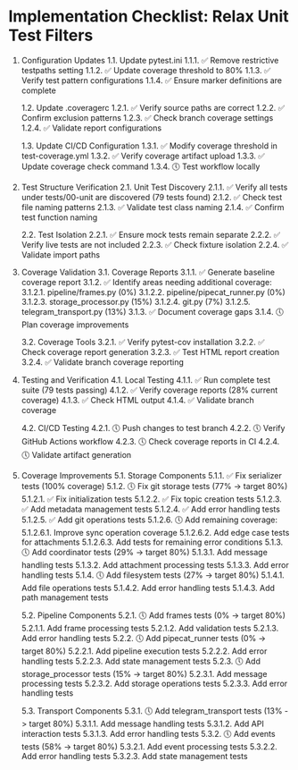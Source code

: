 # Implementation Checklist: Relax Unit Test Filters

1. Configuration Updates
   1.1. Update pytest.ini
        1.1.1. ✅ Remove restrictive testpaths setting
        1.1.2. ✅ Update coverage threshold to 80%
        1.1.3. ✅ Verify test pattern configurations
        1.1.4. ✅ Ensure marker definitions are complete

   1.2. Update .coveragerc
        1.2.1. ✅ Verify source paths are correct
        1.2.2. ✅ Confirm exclusion patterns
        1.2.3. ✅ Check branch coverage settings
        1.2.4. ✅ Validate report configurations

   1.3. Update CI/CD Configuration
        1.3.1. ✅ Modify coverage threshold in test-coverage.yml
        1.3.2. ✅ Verify coverage artifact upload
        1.3.3. ✅ Update coverage check command
        1.3.4. 🕔 Test workflow locally

2. Test Structure Verification
   2.1. Unit Test Discovery
        2.1.1. ✅ Verify all tests under tests/00-unit are discovered (79 tests found)
        2.1.2. ✅ Check test file naming patterns
        2.1.3. ✅ Validate test class naming
        2.1.4. ✅ Confirm test function naming

   2.2. Test Isolation
        2.2.1. ✅ Ensure mock tests remain separate
        2.2.2. ✅ Verify live tests are not included
        2.2.3. ✅ Check fixture isolation
        2.2.4. ✅ Validate import paths

3. Coverage Validation
   3.1. Coverage Reports
        3.1.1. ✅ Generate baseline coverage report
        3.1.2. ✅ Identify areas needing additional coverage:
               3.1.2.1. pipeline/frames.py (0%)
               3.1.2.2. pipeline/pipecat_runner.py (0%)
               3.1.2.3. storage_processor.py (15%)
               3.1.2.4. git.py (7%)
               3.1.2.5. telegram_transport.py (13%)
        3.1.3. ✅ Document coverage gaps
        3.1.4. 🕔 Plan coverage improvements

   3.2. Coverage Tools
        3.2.1. ✅ Verify pytest-cov installation
        3.2.2. ✅ Check coverage report generation
        3.2.3. ✅ Test HTML report creation
        3.2.4. ✅ Validate branch coverage reporting

4. Testing and Verification
   4.1. Local Testing
        4.1.1. ✅ Run complete test suite (79 tests passing)
        4.1.2. ✅ Verify coverage reports (28% current coverage)
        4.1.3. ✅ Check HTML output
        4.1.4. ✅ Validate branch coverage

   4.2. CI/CD Testing
        4.2.1. 🕔 Push changes to test branch
        4.2.2. 🕔 Verify GitHub Actions workflow
        4.2.3. 🕔 Check coverage reports in CI
        4.2.4. 🕔 Validate artifact generation

5. Coverage Improvements
   5.1. Storage Components
        5.1.1. ✅ Fix serializer tests (100% coverage)
        5.1.2. 🕔 Fix git storage tests (77% -> target 80%)
               5.1.2.1. ✅ Fix initialization tests
               5.1.2.2. ✅ Fix topic creation tests
               5.1.2.3. ✅ Add metadata management tests
               5.1.2.4. ✅ Add error handling tests
               5.1.2.5. ✅ Add git operations tests
               5.1.2.6. 🕔 Add remaining coverage:
                       5.1.2.6.1. Improve sync operation coverage
                       5.1.2.6.2. Add edge case tests for attachments
                       5.1.2.6.3. Add tests for remaining error conditions
        5.1.3. 🕔 Add coordinator tests (29% -> target 80%)
               5.1.3.1. Add message handling tests
               5.1.3.2. Add attachment processing tests
               5.1.3.3. Add error handling tests
        5.1.4. 🕔 Add filesystem tests (27% -> target 80%)
               5.1.4.1. Add file operations tests
               5.1.4.2. Add error handling tests
               5.1.4.3. Add path management tests

   5.2. Pipeline Components
        5.2.1. 🕔 Add frames tests (0% -> target 80%)
               5.2.1.1. Add frame processing tests
               5.2.1.2. Add validation tests
               5.2.1.3. Add error handling tests
        5.2.2. 🕔 Add pipecat_runner tests (0% -> target 80%)
               5.2.2.1. Add pipeline execution tests
               5.2.2.2. Add error handling tests
               5.2.2.3. Add state management tests
        5.2.3. 🕔 Add storage_processor tests (15% -> target 80%)
               5.2.3.1. Add message processing tests
               5.2.3.2. Add storage operations tests
               5.2.3.3. Add error handling tests

   5.3. Transport Components
        5.3.1. 🕔 Add telegram_transport tests (13% -> target 80%)
               5.3.1.1. Add message handling tests
               5.3.1.2. Add API interaction tests
               5.3.1.3. Add error handling tests
        5.3.2. 🕔 Add events tests (58% -> target 80%)
               5.3.2.1. Add event processing tests
               5.3.2.2. Add error handling tests
               5.3.2.3. Add state management tests 